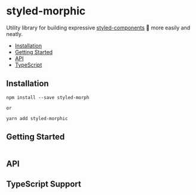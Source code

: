 # styled-morphic

Utility library for building expressive <a href="https://www.styled-components.com/" target="_blank">styled-components</a> 💅 more easily and neatly.

- <a href="#installation">Installation</a>
- <a href="#getting_started">Getting Started</a>
- <a href="#api">API</a>
- <a href="#typescript">TypeScript</a>

<h2 id="installation">Installation</h2>

```
npm install --save styled-morph

or

yarn add styled-morphic
```

<h2 id="getting_started">Getting Started</h2>

```

```

<h2 id="api">API</h2>

## TypeScript Support
